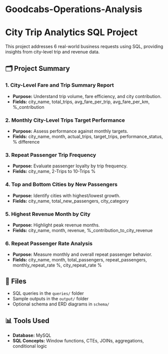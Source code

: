 # Goodcabs-Operations-Analysis

# City Trip Analytics SQL Project

This project addresses 6 real-world business requests using SQL, providing insights from city-level trip and revenue data.

## 🗂️ Project Summary

### 1. City-Level Fare and Trip Summary Report
- **Purpose:** Understand trip volume, fare efficiency, and city contribution.
- **Fields:** city_name, total_trips, avg_fare_per_trip, avg_fare_per_km, %_contribution

### 2. Monthly City-Level Trips Target Performance
- **Purpose:** Assess performance against monthly targets.
- **Fields:** city_name, month, actual_trips, target_trips, performance_status, % difference

### 3. Repeat Passenger Trip Frequency
- **Purpose:** Evaluate passenger loyalty by trip frequency.
- **Fields:** city_name, 2-Trips to 10-Trips %

### 4. Top and Bottom Cities by New Passengers
- **Purpose:** Identify cities with highest/lowest growth.
- **Fields:** city_name, total_new_passengers, city_category

### 5. Highest Revenue Month by City
- **Purpose:** Highlight peak revenue months.
- **Fields:** city_name, month, revenue, %_contribution_to_city_revenue

### 6. Repeat Passenger Rate Analysis
- **Purpose:** Measure monthly and overall repeat passenger behavior.
- **Fields:** city_name, month, total_passengers, repeat_passengers, monthly_repeat_rate %, city_repeat_rate %

## 📂 Files

- SQL queries in the `queries/` folder
- Sample outputs in the `output/` folder
- Optional schema and ERD diagrams in `schema/`

## 📊 Tools Used

- **Database:** MySQL
- **SQL Concepts:** Window functions, CTEs, JOINs, aggregations, conditional logic


